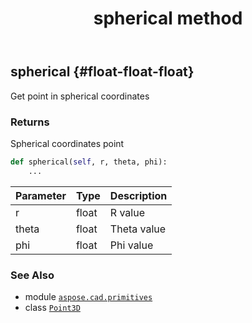﻿---
title: spherical method
second_title: Aspose.CAD for Python via .NET API References
description: 
type: docs
weight: 110
url: /python-net/aspose.cad.primitives/point3d/spherical/
is_root: false
---

## spherical {#float-float-float}

Get point in spherical coordinates


### Returns 


Spherical coordinates point


```python
def spherical(self, r, theta, phi):
    ...
```


| Parameter | Type | Description |
| :- | :- | :- |
| r | float | R value |
| theta | float | Theta value |
| phi | float | Phi value |



### See Also
* module [`aspose.cad.primitives`](../../)
* class [`Point3D`](/cad/python-net/aspose.cad.primitives/point3d)
